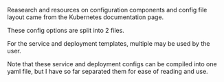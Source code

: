 Reasearch and resources on configuration components and config file layout came from the Kubernetes documentation page.

These config options are split into 2 files.

For the service and deployment templates, multiple may be used by the user.

Note that these service and deployment configs can be compiled into one yaml file, but I have so far separated them for ease of reading and use.